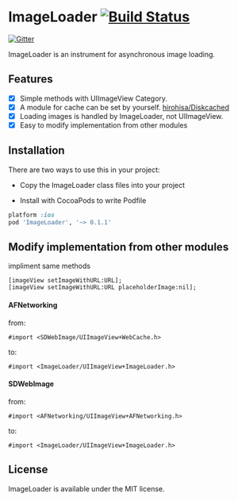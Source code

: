 ImageLoader [![Build Status](https://travis-ci.org/hirohisa/ImageLoader.png?branch=master)](https://travis-ci.org/hirohisa/ImageLoader)
===========

[![Gitter](https://badges.gitter.im/Join%20Chat.svg)](https://gitter.im/hirohisa/ImageLoader?utm_source=badge&utm_medium=badge&utm_campaign=pr-badge&utm_content=badge)

ImageLoader is an instrument for asynchronous image loading.

Features
----------

- [x] Simple methods with UIImageView Category.
- [x] A module for cache can be set by yourself. [hirohisa/Diskcached](https://github.com/hirohisa/Diskcached)
- [x] Loading images is handled by ImageLoader, not UIImageView.
- [x] Easy to modify implementation from other modules

Installation
----------

There are two ways to use this in your project:

- Copy the ImageLoader class files into your project

- Install with CocoaPods to write Podfile
```ruby
platform :ios
pod 'ImageLoader', '~> 0.1.1'
```

Modify implementation from other modules
----------

impliment same methods
```objc
[imageView setImageWithURL:URL];
[imageView setImageWithURL:URL placeholderImage:nil];
```

#### AFNetworking

from:
```objc
#import <SDWebImage/UIImageView+WebCache.h>
```

to:
```objc
#import <ImageLoader/UIImageView+ImageLoader.h>
```

#### SDWebImage

from:
```objc
#import <AFNetworking/UIImageView+AFNetworking.h>
```

to:
```objc
#import <ImageLoader/UIImageView+ImageLoader.h>
```


## License

ImageLoader is available under the MIT license.

